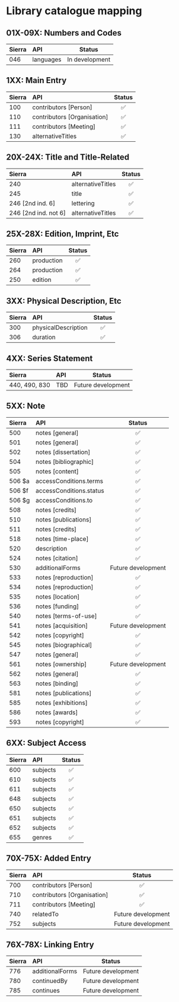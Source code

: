 # Library catalogue mapping

## 01X-09X: Numbers and Codes

| Sierra | API             | Status |
|:-------|:----------------|:------:|
| 046    | languages       | In development |

## 1XX: Main Entry

| Sierra | API                         | Status |
|:-------|:----------------------------|:------:|
| 100    | contributors [Person]       | ✅ |
| 110    | contributors [Organisation] | ✅ |
| 111    | contributors [Meeting]      | ✅ |
| 130    | alternativeTitles           | ✅ |

## 20X-24X: Title and Title-Related

| Sierra | API                             | Status |
|:-------|:--------------------------------|:------:|
| 240                  | alternativeTitles | ✅ |
| 245                  | title             | ✅ |
| 246 [2nd ind. 6]     | lettering         | ✅ |
| 246 [2nd ind. not 6] | alternativeTitles | ✅ |

## 25X-28X: Edition, Imprint, Etc

| Sierra | API        | Status |
|:-------|:-----------|:------:|
| 260    | production | ✅ |
| 264    | production | ✅ |
| 250    | edition    | ✅ |

## 3XX: Physical Description, Etc

| Sierra | API                 | Status |
|:-------|:--------------------|:------:|
| 300    | physicalDescription | ✅ |
| 306    | duration            | ✅ |

## 4XX: Series Statement

| Sierra | API  | Status |
|:-------|:-----|:------:|
| 440, 490, 830 | TBD    | Future development |

## 5XX: Note

| Sierra | API                     | Status |
|:-------|:------------------------|:------:|
| 500    | notes [general]         | ✅ |
| 501    | notes [general]         | ✅ |
| 502    | notes [dissertation]    | ✅ |
| 504    | notes [bibliographic]   | ✅ |
| 505    | notes [content]         | ✅ |
| 506 $a | accessConditions.terms  | ✅ |
| 506 $f | accessConditions.status | ✅ |
| 506 $g | accessConditions.to     | ✅ |
| 508    | notes [credits]         | ✅ |
| 510    | notes [publications]    | ✅ |
| 511    | notes [credits]         | ✅ |
| 518    | notes [time-place]      | ✅ |
| 520    | description             | ✅ |
| 524    | notes [citation]        | ✅ |
| 530    | additionalForms         | Future development |
| 533    | notes [reproduction]    | ✅ |
| 534    | notes [reproduction]    | ✅ |
| 535    | notes [location]        | ✅ |
| 536    | notes [funding]         | ✅ |
| 540    | notes [terms-of-use]    | ✅ |
| 541    | notes [acquisition]     | Future development |
| 542    | notes [copyright]       | ✅ |
| 545    | notes [biographical]    | ✅ |
| 547    | notes [general]         | ✅ |
| 561    | notes [ownership]       | Future development |
| 562    | notes [general]         | ✅ |
| 563    | notes [binding]         | ✅ |
| 581    | notes [publications]    | ✅ |
| 585    | notes [exhibitions]     | ✅ |
| 586    | notes [awards]          | ✅ |
| 593    | notes [copyright]       | ✅ |

## 6XX: Subject Access

| Sierra | API      | Status |
|:-------|:---------|:------:|
| 600    | subjects | ✅ |
| 610    | subjects | ✅ |
| 611    | subjects | ✅ |
| 648    | subjects | ✅ |
| 650    | subjects | ✅ |
| 651    | subjects | ✅ |
| 652    | subjects | ✅ |
| 655    | genres   | ✅ |

## 70X-75X: Added Entry

| Sierra | API                         | Status |
|:-------|:----------------------------|:------:|
| 700    | contributors [Person]       | ✅ |
| 710    | contributors [Organisation] | ✅ |
| 711    | contributors [Meeting]      | ✅ |
| 740    | relatedTo                   | Future development |
| 752    | subjects                    | Future development |

## 76X-78X: Linking Entry

| Sierra | API             | Status |
|:-------|:----------------|:------:|
| 776    | additionalForms | Future development |
| 780    | continuedBy     | Future development |
| 785    | continues       | Future development |
